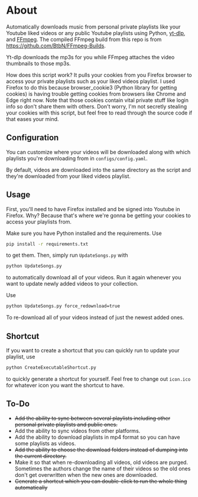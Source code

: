 # About

Automatically downloads music from personal private playlists like your Youtube liked videos or any public Youtube playlists using Python, [yt-dlp](https://github.com/yt-dlp/yt-dlp), and [FFmpeg](https://www.ffmpeg.org/). The compiled FFmpeg build from this repo is from https://github.com/BtbN/FFmpeg-Builds. 

Yt-dlp downloads the mp3s for you while FFmpeg attaches the video thumbnails to those mp3s.

How does this script work? It pulls your cookies from you Firefox browser to access your private playlists such as your liked videos playlist. I used Firefox to do this because browser_cookie3 (Python library for getting cookies) is having trouble getting cookies from browsers like Chrome and Edge right now. Note that those cookies contain vital private stuff like login info so don't share them with others. Don't worry, I'm not secretly stealing your cookies with this script, but feel free to read through the source code if that eases your mind.

## Configuration
You can customize where your videos will be downloaded along with which playlists you're downloading from in `configs/config.yaml`. 

By default, videos are downloaded into the same directory as the script and they're downloaded from your liked videos playlist.

## Usage

First, you'll need to have Firefox installed and be signed into Youtube in Firefox. Why? Because that's where we're gonna be getting your cookies to access your playlists from.

Make sure you have Python installed and the requirements. Use
```bash
pip install -r requirements.txt
```
to get them. Then, simply run `UpdateSongs.py` with 
```bash
python UpdateSongs.py
```
to automatically download all of your videos. Run it again whenever you want to update newly added videos to your collection.

Use 
```bash
python UpdateSongs.py force_redownload=true
```
To re-download all of your videos instead of just the newest added ones.

## Shortcut

If you want to create a shortcut that you can quickly run to update your playlist, use 
```bash
python CreateExecutableShortcut.py
```
to quickly generate a shortcut for yourself. Feel free to change out `icon.ico` for whatever icon you want the shortcut to have.

## To-Do

- ~~Add the ability to sync between several playlists including other personal private playlists and public ones.~~
- Add the ability to sync videos from other platforms.
- Add the ability to download playlists in mp4 format so you can have some playlists as videos.
- ~~Add the ability to choose the download folders instead of dumping into the current directory.~~
- Make it so that when re-downloading all videos, old videos are purged. Sometimes the authors change the name of their videos so the old ones don't get overwritten when the new ones are downloaded.
- ~~Generate a shortcut which you can double-click to run the whole thing automatically~~
